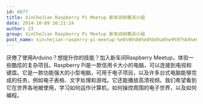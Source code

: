 ```yaml
---
id: 6677
title: XinCheJian Raspberry Pi Meetup 新车间树莓派小组
date: 2014-10-09 16:21:14
author: 23
group: XinCheJian Raspberry Pi Meetup 新车间树莓派小组
post_name: xinchejian-rasperry-pi-meetup-%e6%96%b0%e8%bd%a6%e9%97%b4%e6%a0%91%e8%8e%93%e6%b4%be%e5%b0%8f%e7%bb%84
---
```


厌倦了使用Arduino？想提升你的技能？加入新车间Raspberry Meetup，体验一些酷炫的复杂项目。Raspberry Pi是一款信用卡大小的电脑，可以连接到电视和键盘。它是一款功能强大的小型电脑，可用于电子项目，以及许多台式电脑能够完成的任务，例如电子表格、文字处理和游戏。它还能播放高清视频。我们希望看到它在世界各地被使用，学习如何运作计算机，如何操控周围的电子世界，以及如何编程。